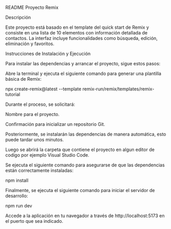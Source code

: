 README Proyecto Remix

Descripción

Este proyecto está basado en el template del quick start de Remix y consiste en una lista de 10 elementos con información detallada de contactos. La interfaz incluye funcionalidades como búsqueda, edición, eliminación y favoritos.

Instrucciones de Instalación y Ejecución

Para instalar las dependencias y arrancar el proyecto, sigue estos pasos:

Abre la terminal y ejecuta el siguiente comando para generar una plantilla básica de Remix:

npx create-remix@latest --template remix-run/remix/templates/remix-tutorial

Durante el proceso, se solicitará:

Nombre para el proyecto.

Confirmación para inicializar un repositorio Git.

Posteriormente, se instalarán las dependencias de manera automática, esto puede tardar unos minutos.

Luego se abrirá la carpeta que contiene el proyecto en algun editor de codigo por ejemplo Visual Studio Code.

Se ejecuta el siguiente comando para asegurarse de que las dependencias están correctamente instaladas:

npm install

Finalmente, se ejecuta el siguiente comando para iniciar el servidor de desarrollo:

npm run dev

Accede a la aplicación en tu navegador a través de http://localhost:5173  en el puerto que sea indicado.